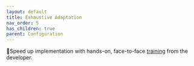 ```yaml
---
layout: default
title: Exhaustive Adaptation
nav_order: 5
has_children: true
parent: Configuration
---
```


🚀Speed up implementation with hands-on, face-to-face [training](https://www.jube.io/training) from the developer.